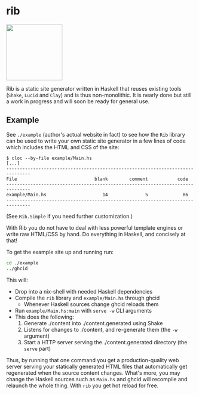 # rib

<!--
Credit for this image: https://www.svgrepo.com/svg/24439/ribs
-->
<img src="https://raw.githubusercontent.com/srid/rib/master/example/content/static/ribs.svg?sanitize=true" width="150" />

Rib is a static site generator written in Haskell that reuses existing tools (`Shake`, `Lucid` and `Clay`) and is thus non-monolithic. It is nearly done but still a work in progress and will soon be ready for general use.

## Example

See `./example` (author's actual website in fact) to see how the `Rib` library
can be used to write your own static site generator in a few lines of code which
includes the HTML and CSS of the site:

```
$ cloc --by-file example/Main.hs
[...]
-------------------------------------------------------------------------------
File                             blank        comment           code
-------------------------------------------------------------------------------
example/Main.hs                     14              5             86
-------------------------------------------------------------------------------
```

(See `Rib.Simple` if you need further customization.)

With Rib you do not have to deal with less powerful template engines or
write raw HTML/CSS by hand. Do everything in Haskell, and concisely at that!

To get the example site up and running run:

```bash
cd ./example
../ghcid
```

This will:

- Drop into a nix-shell with needed Haskell dependencies
- Compile the `rib` library and `example/Main.hs` through ghcid
  - Whenever Haskell sources change ghcid reloads them
- Run `example/Main.hs:main` with `serve -w` CLI arguments
- This does the following:
  1. Generate ./content into ./content.generated using Shake
  2. Listens for changes to ./content, and re-generate them (the `-w` argument)
  3. Start a HTTP server serving the ./content.generated directory (the `serve` part)

Thus, by running that one command you get a production-quality web server
serving your statically generated HTML files that automatically get regenerated
when the source content changes. What's more, you may change the Haskell sources
such as `Main.hs` and ghcid will recompile and relaunch the whole thing. With
`rib` you get hot reload for free.
